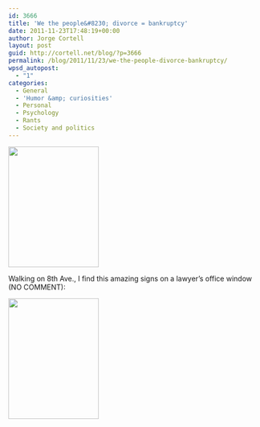```yaml
---
id: 3666
title: 'We the people&#8230; divorce = bankruptcy'
date: 2011-11-23T17:48:19+00:00
author: Jorge Cortell
layout: post
guid: http://cortell.net/blog/?p=3666
permalink: /blog/2011/11/23/we-the-people-divorce-bankruptcy/
wpsd_autopost:
  - "1"
categories:
  - General
  - 'Humor &amp; curiosities'
  - Personal
  - Psychology
  - Rants
  - Society and politics
---
```

<img class="aligncenter" title="We the people...divorce" src="http://farm8.staticflickr.com/7163/6416111787_ff1a620b92_m.jpg" alt="" width="180" height="240" />

Walking on 8th Ave., I find this amazing signs on a lawyer&#8217;s office window (NO COMMENT):

<img class="aligncenter" title="Divorce=Bankruptcy" src="http://farm8.staticflickr.com/7156/6416111843_f7a58f1967_m.jpg" alt="" width="180" height="240" />